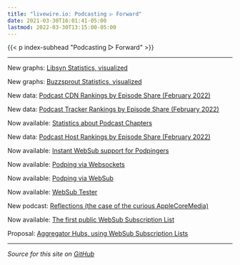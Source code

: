 ```yaml
---
title: "livewire.io: Podcasting ▷ Forward"
date: 2021-03-30T16:01:41-05:00
lastmod: 2022-03-30T13:15:00-05:00
---
```


{{< p index-subhead "Podcasting ▷ Forward" >}}

---

New graphs: [Libsyn Statistics, visualized](/libsyn-stats-visualized)

New graphs: [Buzzsprout Statistics, visualized](/buzzsprout-stats-visualized)

New data: [Podcast CDN Rankings by Episode Share (February 2022)](/podcast-cdns-by-episode-share)

New data: [Podcast Tracker Rankings by Episode Share (February 2022)](/podcast-trackers-by-episode-share)

Now available: [Statistics about Podcast Chapters](/podcast-chapters-stats)

New data: [Podcast Host Rankings by Episode Share (February 2022)](/podcast-hosts-by-episode-share)

Now available: [Instant WebSub support for Podpingers](/instant-websub-for-podpingers)

Now available: [Podping via Websockets](/podping-via-websockets)

Now available: [Podping via WebSub](/podping-via-websub)

Now available: [WebSub Tester](/websub-tester)

New podcast: [Reflections (the case of the curious AppleCoreMedia)](/new-podcast-reflections)

Now available: [The first public WebSub Subscription List](/first-public-subscription-list)

Proposal: [Aggregator Hubs, using WebSub Subscription Lists](/aggregator-hubs)

---

*Source for this site on [GitHub](https://github.com/skymethod/livewire-web)*
